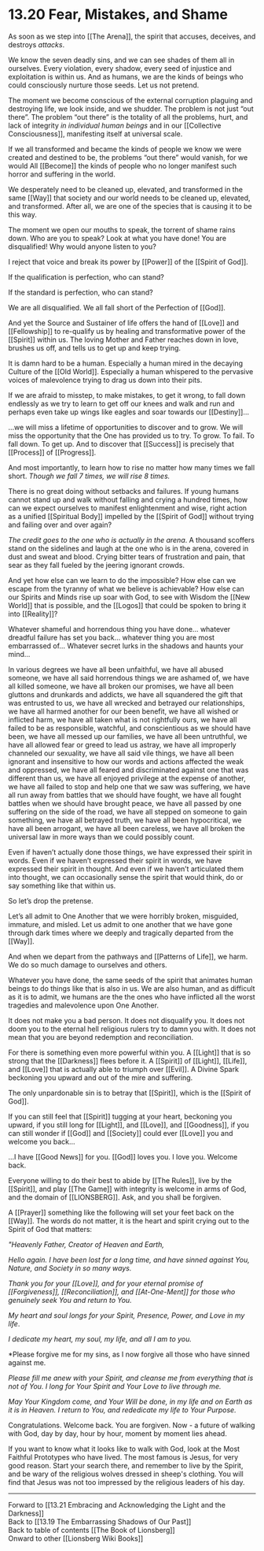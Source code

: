 # 13.20 Fear, Mistakes, and Shame

As soon as we step into [[The Arena]], the spirit that accuses, deceives, and destroys *attacks*.

We know the seven deadly sins, and we can see shades of them all in ourselves. Every violation, every shadow, every seed of injustice and exploitation is within us. And as humans, we are the kinds of beings who could consciously nurture those seeds. Let us not pretend. 

The moment we become conscious of the external corruption plaguing and destroying life, we look inside, and we shudder. The problem is not just “out there”. The problem “out there” is the totality of all the problems, hurt, and lack of integrity *in individual human beings* and in our [[Collective Consciousness]], manifesting itself at universal scale.

If we all transformed and became the kinds of people we know we were created and destined to be, the problems “out there” would vanish, for we would All [[Become]] the kinds of people who no longer manifest such horror and suffering in the world.

We desperately need to be cleaned up, elevated, and transformed in the same [[Way]] that society and our world needs to be cleaned up, elevated, and transformed. After all, we are one of the species that is causing it to be this way.

The moment we open our mouths to speak, the torrent of shame rains down. Who are you to speak? Look at what you have done! You are disqualified! Why would anyone listen to you? 

I reject that voice and break its power by [[Power]] of the [[Spirit of God]].

If the qualification is perfection, who can stand?

If the standard is perfection, who can stand? 

We are all disqualified. We all fall short of the Perfection of [[God]]. 

And yet the Source and Sustainer of life offers the hand of [[Love]] and [[Fellowship]] to re-qualify us by healing and transformative power of the [[Spirit]] within us. The loving Mother and Father reaches down in love, brushes us off, and tells us to get up and keep trying. 

It is damn hard to be a human. Especially a human mired in the decaying Culture of the [[Old World]]. Especially a human whispered to the pervasive voices of malevolence trying to drag us down into their pits. 

If we are afraid to misstep, to make mistakes, to get it wrong, to fall down endlessly as we try to learn to get off our knees and walk and run and perhaps even take up wings like eagles and soar towards our [[Destiny]]…

…we will miss a lifetime of opportunities to discover and to grow. We will miss the opportunity that the One has provided us to try. To grow. To fail. To fall down. To get up. And to discover that [[Success]] is precisely that [[Process]] of [[Progress]]. 

And most importantly, to learn how to rise no matter how many times we fall short. *Though we fall 7 times, we will rise 8 times.*

There is no great doing without setbacks and failures. If young humans cannot stand up and walk without falling and crying a hundred times, how can we expect ourselves to manifest enlightenment and wise, right action as a unified [[Spiritual Body]] impelled by the [[Spirit of God]] without trying and failing over and over again?

*The credit goes to the one who is actually in the arena*. A thousand scoffers stand on the sidelines and laugh at the one who is in the arena, covered in dust and sweat and blood. Crying bitter tears of frustration and pain, that sear as they fall fueled by the jeering ignorant crowds.

And yet how else can we learn to do the impossible? How else can we escape from the tyranny of what we believe is achievable? How else can our Spirits and Minds rise up soar with God, to see with Wisdom the [[New World]] that is possible, and the [[Logos]] that could be spoken to bring it into [[Reality]]? 

Whatever shameful and horrendous thing you have done… whatever dreadful failure has set you back… whatever thing you are most embarrassed of… Whatever secret lurks in the shadows and haunts your mind... 

In various degrees we have all been unfaithful, we have all abused someone, we have all said horrendous things we are ashamed of, we have all killed someone, we have all broken our promises, we have all been gluttons and drunkards and addicts, we have all squandered the gift that was entrusted to us, we have all wrecked and betrayed our relationships, we have all harmed another for our been benefit, we have all wished or inflicted harm, we have all taken what is not rightfully ours, we have all failed to be as responsible, watchful, and conscientious as we should have been, we have all messed up our families, we have all been untruthful, we have all allowed fear or greed to lead us astray, we have all improperly channeled our sexuality, we have all said vile things, we have all been ignorant and insensitive to how our words and actions affected the weak and oppressed, we have all feared and discriminated against one that was different than us, we have all enjoyed privilege at the expense of another, we have all failed to stop and help one that we saw was suffering, we have all run away from battles that we should have fought, we have all fought battles when we should have brought peace, we have all passed by one suffering on the side of the road, we have all stepped on someone to gain something, we have all betrayed truth, we have all been hypocritical, we have all been arrogant, we have all been careless, we have all broken the universal law in more ways than we could possibly count.

Even if haven’t actually done those things, we have expressed their spirit in words. Even if we haven’t expressed their spirit in words, we have expressed their spirit in thought. And even if we haven’t articulated them into thought, we can occasionally sense the spirit that would think, do or say something like that within us.

So let’s drop the pretense.

Let’s all admit to One Another that we were horribly broken, misguided, immature, and misled. Let us admit to one another that we have gone through dark times where we deeply and tragically departed from the [[Way]].

And when we depart from the pathways and [[Patterns of Life]], we harm. We do so much damage to ourselves and others.

Whatever you have done, the same seeds of the spirit that animates human beings to do things like that is also in us. We are also human, and as difficult as it is to admit, we humans are the the ones who have inflicted all the worst tragedies and malevolence upon One Another. 

It does not make you a bad person. It does not disqualify you. It does not doom you to the eternal hell religious rulers try to damn you with. It does not mean that you are beyond redemption and reconciliation. 

For there is something even more powerful within you. A [[Light]] that is so strong that the [[Darkness]] flees before it. A [[Spirit]] of [[Light]], [[Life]], and [[Love]] that is actually able to triumph over [[Evil]]. A Divine Spark beckoning you upward and out of the mire and suffering.

The only unpardonable sin is to betray that [[Spirit]], which is the [[Spirit of God]]. 

If you can still feel that [[Spirit]] tugging at your heart, beckoning you upward, if you still long for [[Light]], and [[Love]], and [[Goodness]], if you can still wonder if [[God]] and [[Society]] could ever [[Love]] you and welcome you back... 

...I have [[Good News]] for you. [[God]] loves you. I love you. Welcome back. 

Everyone willing to do their best to abide by [[The Rules]], live by the [[Spirit]], and play [[The Game]] with integrity is welcome in arms of God, and the domain of [[LIONSBERG]]. Ask, and you shall be forgiven. 

A [[Prayer]] something like the following will set your feet back on the [[Way]]. The words do not matter, it is the heart and spirit crying out to the Spirit of God that matters: 

*"Heavenly Father, Creator of Heaven and Earth,* 

*Hello again. I have been lost for a long time, and have sinned against You, Nature, and Society in so many ways.* 

*Thank you for your [[Love]], and for your eternal promise of [[Forgiveness]], [[Reconciliation]], and [[At-One-Ment]] for those who genuinely seek You and return to You.* 

*My heart and soul longs for your Spirit, Presence, Power, and Love in my life*.

*I dedicate my heart, my soul, my life, and all I am to you.*

*Please forgive me for my sins, as I now forgive all those who have sinned against me. 

*Please fill me anew with your Spirit, and cleanse me from everything that is not of You. I long for Your Spirit and Your Love to live through me.*

*May Your Kingdom come, and Your Will be done, in my life and on Earth as it is in Heaven. I return to You, and rededicate my life to Your Purpose.*

Congratulations. Welcome back. You are forgiven. Now - a future of walking with God, day by day, hour by hour, moment by moment lies ahead. 

If you want to know what it looks like to walk with God, look at the Most Faithful Prototypes who have lived. The most famous is Jesus, for very good reason. Start your search there, and remember to live by the Spirit, and be wary of the religious wolves dressed in sheep's clothing. You will find that Jesus was not too impressed by the religious leaders of his day. 

___

Forward to [[13.21 Embracing and Acknowledging the Light and the Darkness]]  
Back to [[13.19 The Embarrassing Shadows of Our Past]]  
Back to table of contents [[The Book of Lionsberg]]  
Onward to other [[Lionsberg Wiki Books]]  
